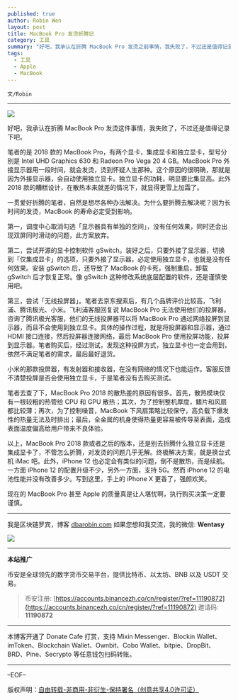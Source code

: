 ```yaml
---
published: true
author: Robin Wen
layout: post
title: MacBook Pro 发烫折腾记
category: 工具
summary: "好吧，我承认在折腾 MacBook Pro 发烫之前事情，我失败了，不过还是值得记录下吧。笔者的是 2018 款的 MacBook Pro，有两个显卡，集成显卡和独立显卡，型号分别是 Intel UHD Graphics 630 和 Radeon Pro Vega 20 4 GB。MacBook Pro 外接显示器用一段时间，就会发烫，烫到怀疑人生那种。这个原因的很明确，那就是因为外接显示器，会自动使用独立显卡。独立显卡的功耗，明显要比集显高。此外 2018 款的糟糕设计，在散热本来就差的情况下，就显得更雪上加霜了。现在的 MacBook Pro 甚至 Apple 的质量真是让人堪忧啊，执行购买决策一定要谨慎。"
tags:
  - 工具
  - Apple
  - MacBook
---
```


`文/Robin`

***

![](https://cdn.dbarobin.com/l3afqdg.png)

好吧，我承认在折腾 MacBook Pro 发烫这件事情，我失败了，不过还是值得记录下吧。

笔者的是 2018 款的 MacBook Pro，有两个显卡，集成显卡和独立显卡，型号分别是 Intel UHD Graphics 630 和 Radeon Pro Vega 20 4 GB。MacBook Pro 外接显示器用一段时间，就会发烫，烫到怀疑人生那种。这个原因的很明确，那就是因为外接显示器，会自动使用独立显卡。独立显卡的功耗，明显要比集显高。此外 2018 款的糟糕设计，在散热本来就差的情况下，就显得更雪上加霜了。

一贯爱好折腾的笔者，自然是想尽各种办法解决。为什么要折腾去解决呢？因为长时间的发烫，MacBook 的寿命必定受到影响。

第一，调度中心取消勾选「显示器具有单独的空间」，没有任何效果，同时还会出现双屏同时滑动的问题，此方案放弃。

第二，尝试开源的显卡控制软件 gSwitch。装好之后，只要外接了显示器，切换到「仅集成显卡」的选项，只要外接了显示器，必定使用独立显卡，也就是没有任何效果。安装 gSwitch 后，还导致了 MacBook 的卡死，强制重启，卸载 gSwitch 后才恢复正常。像 gSwitch 这种修改系统底层配置的软件，还是谨慎使用吧。

第三，尝试「无线投屏器」。笔者去京东搜索后，有几个品牌评价比较高，飞利浦、腾讯极光、小米。飞利浦客服回复说 MacBook Pro 无法使用他们的投屏器。咨询了腾讯极光客服，他们的无线投屏器可以将 MacBook Pro 通过网络投屏到显示器，而且不会使用到独立显卡。具体的操作过程，就是将投屏器和显示器，通过 HDMI 接口连接，然后投屏器连接网络，最后 MacBook Pro 使用投屏功能，投屏到显示器。笔者购买后，经过测试，发现这种投屏方式，独立显卡也一定会用到，依然不满足笔者的需求，最后最好退货。

小米的那款投屏器，有发射器和接收器，在没有网络的情况下也能运作。客服反馈不清楚投屏是否会使用独立显卡，于是笔者没有去购买测试。

笔者去查了下，MacBook Pro 2018 的散热差的原因有很多。首先，散热模块仅有一根较粗的热管给 CPU 和 GPU 散热；其次，为了控制整机厚度，鳍片和风扇都比较薄；再次，为了控制噪音，MacBook 下风扇策略比较保守，高负载下爆发性的热量无法及时排出；最后，全金属的机身使得热量更容易被传导至表面，造成表面温度偏高给用户带来不良体验。

以上，MacBook Pro 2018 款或者之后的版本，还是别去折腾什么独立显卡还是集成显卡了，不管怎么折腾，对发烫的问题几乎无解。终极解决方案，就是换台式机 iMac 吧。此外，iPhone 12 也必定会有类似的问题，倒不是散热，而是续航。一方面 iPhone 12 的配置升级不少，另外一方面，支持 5G。然而 iPhone 12 的电池性能并没有改善多少。写到这里，手上的 iPhone X 更香了，强颜欢笑。

现在的 MacBook Pro 甚至 Apple 的质量真是让人堪忧啊，执行购买决策一定要谨慎。

***

我是区块链罗宾，博客 [dbarobin.com](https://dbarobin.com/)
如果您想和我交流，我的微信: **Wentasy**

![](https://cdn.dbarobin.com/v4yywe2.png)

***

**本站推广**

币安是全球领先的数字货币交易平台，提供比特币、以太坊、BNB 以及 USDT 交易。

> 币安注册: [https://accounts.binancezh.co/cn/register/?ref=11190872](https://accounts.binancezh.co/cn/register/?ref=11190872)
> 邀请码: **11190872**

***

本博客开通了 Donate Cafe 打赏，支持 Mixin Messenger、Blockin Wallet、imToken、Blockchain Wallet、Ownbit、Cobo Wallet、bitpie、DropBit、BRD、Pine、Secrypto 等任意钱包扫码转账。

<center>
    <div class="--donate-button"
         data-button-id="f8b9df0d-af9a-460d-8258-d3f435445075"
    ></div>
</center>

***

–EOF–

版权声明：[自由转载-非商用-非衍生-保持署名（创意共享4.0许可证）](http://creativecommons.org/licenses/by-nc-nd/4.0/deed.zh)